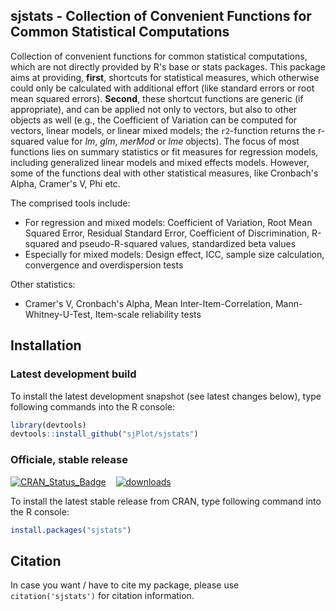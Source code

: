 sjstats - Collection of Convenient Functions for Common Statistical Computations
------------------------------------------------------------------------------
Collection of convenient functions for common statistical computations, which are not directly provided by R's base or stats packages. This package aims at providing, **first**, shortcuts for statistical measures, which otherwise could only be calculated with additional effort (like standard errors or root mean squared errors). **Second**, these shortcut functions are generic (if appropriate), and can be applied not only to vectors, but also to other objects as well (e.g., the Coefficient of Variation can be computed for vectors, linear models, or linear mixed models; the `r2`-function returns the r-squared value for _lm_, _glm_, _merMod_ or _lme_ objects). The focus of most functions lies on summary statistics or fit measures for regression models, including generalized linear models and mixed effects models. However, some of the functions deal with other statistical measures, like Cronbach's Alpha, Cramer's V, Phi etc.

The comprised tools include:

* For regression and mixed models: Coefficient of Variation, Root Mean Squared Error, Residual Standard Error, Coefficient of Discrimination, R-squared and pseudo-R-squared values, standardized beta values
* Especially for mixed models: Design effect, ICC, sample size calculation, convergence and overdispersion tests

Other statistics:

* Cramer's V, Cronbach's Alpha, Mean Inter-Item-Correlation, Mann-Whitney-U-Test, Item-scale reliability tests


## Installation

### Latest development build

To install the latest development snapshot (see latest changes below), type following commands into the R console:

```r
library(devtools)
devtools::install_github("sjPlot/sjstats")
```

### Officiale, stable release

[![CRAN_Status_Badge](http://www.r-pkg.org/badges/version/sjstats)](https://cran.r-project.org/package=sjstats)
&#160;&#160;
[![downloads](http://cranlogs.r-pkg.org/badges/sjstats)](http://cranlogs.r-pkg.org/)

To install the latest stable release from CRAN, type following command into the R console:

```r
install.packages("sjstats")
```

## Citation

In case you want / have to cite my package, please use `citation('sjstats')` for citation information. 
